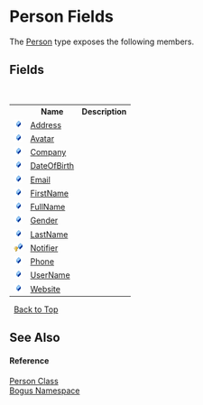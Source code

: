 # Person Fields
 

The <a href="T_Bogus_Person">Person</a> type exposes the following members.


## Fields
&nbsp;<table><tr><th></th><th>Name</th><th>Description</th></tr><tr><td>![Public field](media/pubfield.gif "Public field")</td><td><a href="F_Bogus_Person_Address">Address</a></td><td /></tr><tr><td>![Public field](media/pubfield.gif "Public field")</td><td><a href="F_Bogus_Person_Avatar">Avatar</a></td><td /></tr><tr><td>![Public field](media/pubfield.gif "Public field")</td><td><a href="F_Bogus_Person_Company">Company</a></td><td /></tr><tr><td>![Public field](media/pubfield.gif "Public field")</td><td><a href="F_Bogus_Person_DateOfBirth">DateOfBirth</a></td><td /></tr><tr><td>![Public field](media/pubfield.gif "Public field")</td><td><a href="F_Bogus_Person_Email">Email</a></td><td /></tr><tr><td>![Public field](media/pubfield.gif "Public field")</td><td><a href="F_Bogus_Person_FirstName">FirstName</a></td><td /></tr><tr><td>![Public field](media/pubfield.gif "Public field")</td><td><a href="F_Bogus_Person_FullName">FullName</a></td><td /></tr><tr><td>![Public field](media/pubfield.gif "Public field")</td><td><a href="F_Bogus_Person_Gender">Gender</a></td><td /></tr><tr><td>![Public field](media/pubfield.gif "Public field")</td><td><a href="F_Bogus_Person_LastName">LastName</a></td><td /></tr><tr><td>![Protected field](media/protfield.gif "Protected field")</td><td><a href="F_Bogus_Person_Notifier">Notifier</a></td><td /></tr><tr><td>![Public field](media/pubfield.gif "Public field")</td><td><a href="F_Bogus_Person_Phone">Phone</a></td><td /></tr><tr><td>![Public field](media/pubfield.gif "Public field")</td><td><a href="F_Bogus_Person_UserName">UserName</a></td><td /></tr><tr><td>![Public field](media/pubfield.gif "Public field")</td><td><a href="F_Bogus_Person_Website">Website</a></td><td /></tr></table>&nbsp;
<a href="#person-fields">Back to Top</a>

## See Also


#### Reference
<a href="T_Bogus_Person">Person Class</a><br /><a href="N_Bogus">Bogus Namespace</a><br />
